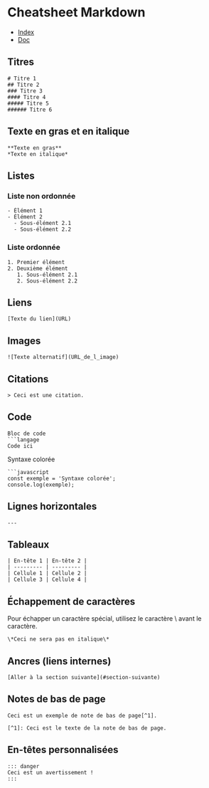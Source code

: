 # Cheatsheet Markdown

- [Index](/Readme.md)
- [Doc](https://www.markdownguide.org/)

## Titres

```
# Titre 1
## Titre 2
### Titre 3
#### Titre 4
##### Titre 5
###### Titre 6
```

## Texte en gras et en italique

```
**Texte en gras**
*Texte en italique*
```

## Listes

### Liste non ordonnée

```
- Élément 1
- Élément 2
  - Sous-élément 2.1
  - Sous-élément 2.2
```

### Liste ordonnée

```
1. Premier élément
2. Deuxième élément
   1. Sous-élément 2.1
   2. Sous-élément 2.2
```

## Liens

```
[Texte du lien](URL)
```

## Images

```
![Texte alternatif](URL_de_l_image)
```

## Citations

```
> Ceci est une citation.
```

## Code

````
Bloc de code
```langage
Code ici
````

Syntaxe colorée

````
```javascript
const exemple = 'Syntaxe colorée';
console.log(exemple);
````

## Lignes horizontales

```
---
```

## Tableaux

```
| En-tête 1 | En-tête 2 |
| --------- | --------- |
| Cellule 1 | Cellule 2 |
| Cellule 3 | Cellule 4 |
```

## Échappement de caractères

Pour échapper un caractère spécial, utilisez le caractère \ avant le caractère.

```
\*Ceci ne sera pas en italique\*
```

## Ancres (liens internes)

```
[Aller à la section suivante](#section-suivante)
```

## Notes de bas de page

```
Ceci est un exemple de note de bas de page[^1].

[^1]: Ceci est le texte de la note de bas de page.

```

## En-têtes personnalisées

```
::: danger
Ceci est un avertissement !
:::
```

